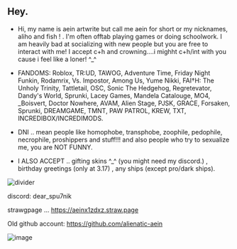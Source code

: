 ## Hey.
- Hi, my name is aein artwrite but call me aein for short or my nicknames, aliho and fish ! . I'm often offtab playing games or doing schoolwork. I am heavily bad at socializing with new people but you are free to interact with me! I accept c+h and crowning....i mighht c+h/int with you cause i feel like a loner! ^_^




- FANDOMS: Roblox, TR:UD, TAWOG, Adventure Time, Friday Night Funkin, Rodamrix, Vs. Impostor, Among Us, Yume Nikki, FAI†H: The Unholy Trinity, Tattletail, OSC, Sonic The Hedgehog, Regretevator, Dandy's World, Sprunki, Lacey Games, Mandela Catalouge, MO4, _Boisvert, Doctor Nowhere, AVAM, Alien Stage, PJSK, GRACE, Forsaken, Sprunki, DREAMGAME, TMNT, PAW PATROL, KREW, TXT, INCREDIBOX/INCREDIMODS.




- DNI .. mean people like homophobe, transphobe, zoophile, pedophile, necrophile, proshippers and stuff!!! and also people who try to sexualize me, you are NOT FUNNY.


- I ALSO ACCEPT .. gifting skins ^_^ (you might need my discord.) , birthday greetings (only at 3.17) , any ships (except pro/dark ships).


![divider](https://github.com/user-attachments/assets/ce6a97e4-1791-4a00-a7bd-19072419e1ee)


discord: dear_spu7nik

strawgpage ... https://aeinx1zdxz.straw.page

Old github account: https://github.com/alienatic-aein

![image](https://github.com/user-attachments/assets/fc24ba2a-1868-411d-a600-8b7e9ed9fa16)


